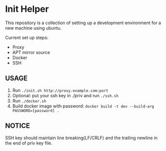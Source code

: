 # Init Helper

This repository is a collection of setting up a development environment for a new machine using ubuntu.

Current set up steps:

- Proxy
- APT mirror source
- Docker
- SSH

## USAGE

1. Run `./init.sh http://proxy.example.com:port`
2. Optional: put your ssh key in ./priv and run `./ssh.sh`
3. Run `./docker.sh`
4. Build docker image with password: `docker build -t dev --build-arg PASSWORD=[password] .`

## NOTICE

SSH key should maintain line breaking(LF/CRLF) and the trailing newline in the end of priv key file.